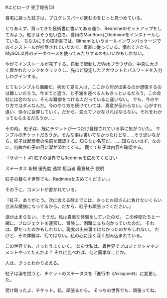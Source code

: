 #エピローグ 完了報告(3)

自宅に戻った紅子は、プログレスバーが進むのをじっと見つめている。

とりあえず、買ってきた技術書に書いてある通り、Redmineのセットアップをしてみよう。紅子はそう思い立ち、愛用のMacBookにRedmineをインストールしている。
ちなみにその技術書では、Bitnamiというオールインワンパッケージでのインストールが推奨されていたので、素直に従っている。慣れてきたら、MySQL以外のデータベースを使ってみたりするのもいいかもしれない。

やがてインストールが完了する。自動で起動したWebブラウザの、中央に大きく置かれたリンクをクリックし、先ほど設定したアカウントとパスワードを入力しログインする。

とてもシンプルな画面だ。初めて見る人は、ここから何が出来るのか想像するのは難しいだろう。今までと違う、と不満を述べる人もきっといるだろう。この会社には合わない、そんな難癖をつける人だっているに違いない。
でも、今のやり方ではダメなんだ。今のやり方を続けていては、真意が伝わらない。心がすれ違い、徐々に疲弊していく。だから、変えていかなければならない。それをわかってもらえるだろうか……

その時。
紅子は、既にチケットが一つだけ登録されている事に気がついた。
サンプルのチケットだろうか。そんな事は書いてなかったけどな……そう思いながら、紅子は起票者の名前を確認する。知らない名前だ。……知らないはず、なのに。何故か紅子の目に涙が溢れてくる。
慌てて紅子は内容を確認する。

『サポート #1
紅子の世界でもRedmineを広めてください

ステータス 新規
優先度 通常
担当者 藤倉紅子
説明

紅子の暮らす世界でも、Redmineを広めてください。』

その下に、コメントが書かれている。

『紅子、ありがとう。次に会える時までには、きっとお母さんに負けないくらい立派な魔族になってるから。だから、紅子も頑張ってください。』

涙が止まらない。
そうだ。私は貴重な体験をしていたのだ。
この仲間たちと一緒に、プロジェクトを運営し、冒険し、困難に立ち向かっていたのだ。
それは、夢だったのかもしれない。現実の出来事ではなかったのかもしれない。
だけど、その体験は、幻ではない。私の心に深く深く刻み込まれている。

この世界でも、きっとうまくいく。
なんせ私は、異世界でプロジェクトマネジメントやってたんだよ？
それに比べれば、何と簡単なことか。

人は、きっとわかりあえる。

紅子は涙を拭うと、チケットのステータスを『進行中《Assigned》』に変更した。

受け取ったよ、チケット。私、頑張るから。
そっちの世界でも、頑張ってね。